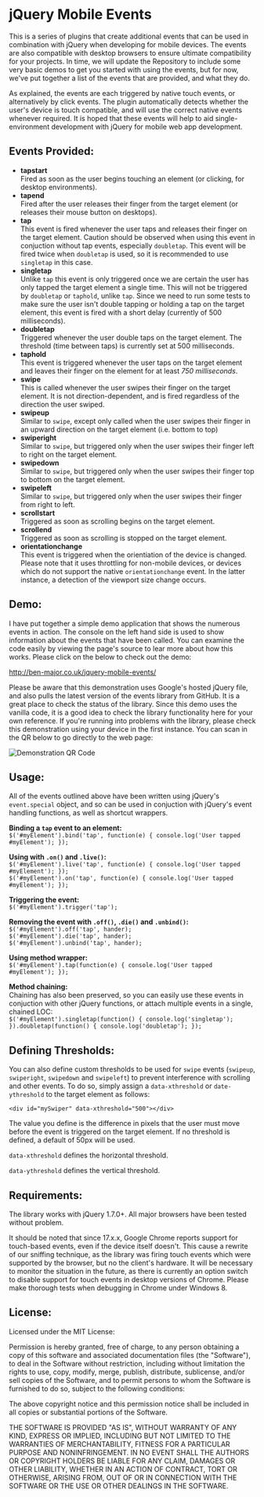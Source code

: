 jQuery Mobile Events
====================

This is a series of plugins that create additional events that can be used in combination with jQuery when developing for mobile devices. The events are also compatible with desktop browsers to ensure ultimate compatibility for your projects. In time, we will update the Repository to include some very basic demos to get you started with using the events, but for now, we've put together a list of the events that are provided, and what they do.

As explained, the events are each triggered by native touch events, or alternatively by click events. The plugin automatically detects whether the user's device is touch compatible, and will use the correct native events whenever required. It is hoped that these events will help to aid single-environment development with jQuery for mobile web app development.

Events Provided:
---------------

+ **tapstart**  
Fired as soon as the user begins touching an element (or clicking, for desktop environments).
+ **tapend**  
Fired after the user releases their finger from the target element (or releases their mouse button on desktops).
+ **tap**  
This event is fired whenever the user taps and releases their finger on the target element. Caution should be observed when using this event in conjuction without tap events, especially ``doubletap``. This event will be fired twice when ``doubletap`` is used, so it is recommended to use ``singletap`` in this case.
+ **singletap**  
Unlike ``tap`` this event is only triggered once we are certain the user has only tapped the target element a single time. This will not be triggered by ``doubletap`` or ``taphold``, unlike ``tap``. Since we need to run some tests to make sure the user isn't double tapping or holding a tap on the target element, this event is fired with a short delay (currently of 500 milliseconds).
+ **doubletap**  
Triggered whenever the user double taps on the target element. The threshold (time between taps) is currently set at 500 milliseconds.
+ **taphold**  
This event is triggered whenever the user taps on the target element and leaves their finger on the element for at least *750 milliseconds*.
+ **swipe**  
This is called whenever the user swipes their finger on the target element. It is not direction-dependent, and is fired regardless of the direction the user swiped.
+ **swipeup**  
Similar to ``swipe``, except only called when the user swipes their finger in an upward direction on the target element (i.e. bottom to top)
+ **swiperight**  
Similar to ``swipe``, but triggered only when the user swipes their finger left to right on the target element.
+ **swipedown**  
Similar to ``swipe``, but triggered only when the user swipes their finger top to bottom on the target element.
+ **swipeleft**  
Similar to ``swipe``, but triggered only when the user swipes their finger from right to left.
+ **scrollstart**  
Triggered as soon as scrolling begins on the target element.
+ **scrollend**  
Triggered as soon as scrolling is stopped on the target element.
+ **orientationchange**  
This event is triggered when the orientiation of the device is changed. Please note that it uses throttling for non-mobile devices, or devices which do not support the native ``orientationchange`` event. In the latter instance, a detection of the viewport size change occurs.

Demo:
-----
I have put together a simple demo application that shows the numerous events in action. The console on the left hand side is used to show information about the events that have been called. You can examine the code easily by viewing the page's source to lear more about how this works. Please click on the below to check out the demo:

http://ben-major.co.uk/jquery-mobile-events/

Please be aware that this demonstration uses Google's hosted jQuery file, and also pulls the latest version of the events library from GitHub. It is a great place to check the status of the library. Since this demo uses the vanilla code, it is a good idea to check the library functionality here for your own reference. If you're running into problems with the library, please check this demonstration using your device in the first instance. You can scan in the QR below to go directly to the web page:

![Demonstration QR Code](http://qrfree.kaywa.com/?l=1&s=8&d=http%3A%2F%2Fben-major.co.uk%2Fjquery-mobile-events%2F)

Usage:
------
All of the events outlined above have been written using jQuery's ``event.special`` object, and so can be used in conjuction with jQuery's event handling functions, as well as shortcut wrappers.

**Binding a ``tap`` event to an element:**  
``$('#myElement').bind('tap', function(e) { console.log('User tapped #myElement'); });``

**Using with ``.on()`` and ``.live()``:**  
``$('#myElement').live('tap', function(e) { console.log('User tapped #myElement'); });``  
``$('#myElement').on('tap', function(e) { console.log('User tapped #myElement'); });``

**Triggering the event:**  
``$('#myElement').trigger('tap');``

**Removing the event with ``.off()``, ``.die()`` and ``.unbind()``:**  
``$('#myElement').off('tap', hander);``  
``$('#myElement').die('tap', hander);``  
``$('#myElement').unbind('tap', hander);``

**Using method wrapper:**  
``$('#myElement').tap(function(e) { console.log('User tapped #myElement'); });``

**Method chaining:**  
Chaining has also been preserved, so you can easily use these events in conjuction with other jQuery functions, or attach multiple events in a single, chained LOC:  
``$('#myElement').singletap(function() { console.log('singletap'); }).doubletap(function() { console.log('doubletap'); });``

Defining Thresholds:
--------------------
You can also define custom thresholds to be used for ``swipe`` events (``swipeup``, ``swiperight``, ``swipedown`` and ``swipeleft``) to prevent interference with scrolling and other events. To do so, simply assign a `data-xthreshold` or `date-ythreshold` to the target element as follows:

``<div id="mySwiper" data-xthreshold="500"></div>``

The value you define is the difference in pixels that the user must move before the event is triggered on the target element. If no threshold is defined, a default of 50px will be used. 

``data-xthreshold`` defines the horizontal threshold.

``data-ythreshold`` defines the vertical threshold.

Requirements:
-------------
The library works with jQuery 1.7.0+. All major browsers have been tested without problem. 

It should be noted that since 17.x.x, Google Chrome reports support for touch-based events, even if the device itself doesn't. This cause a rewrite of our sniffing technique, as the library was firing touch events which were supported by the browser, but no the client's hardware. It will be necessary to monitor the situation in the future, as there is currently an option switch to disable support for touch events in desktop versions of Chrome. Please make thorough tests when debugging in Chrome under Windows 8.

License:
--------
Licensed under the MIT License:

Permission is hereby granted, free of charge, to any person obtaining a copy of this software and associated documentation files (the "Software"), to deal in the Software without restriction, including without limitation the rights to use, copy, modify, merge, publish, distribute, sublicense, and/or sell copies of the Software, and to permit persons to whom the Software is furnished to do so, subject to the following conditions:

The above copyright notice and this permission notice shall be included in all copies or substantial portions of the Software.

THE SOFTWARE IS PROVIDED "AS IS", WITHOUT WARRANTY OF ANY KIND, EXPRESS OR IMPLIED, INCLUDING BUT NOT LIMITED TO THE WARRANTIES OF MERCHANTABILITY, FITNESS FOR A PARTICULAR PURPOSE AND NONINFRINGEMENT. IN NO EVENT SHALL THE AUTHORS OR COPYRIGHT HOLDERS BE LIABLE FOR ANY CLAIM, DAMAGES OR OTHER LIABILITY, WHETHER IN AN ACTION OF CONTRACT, TORT OR OTHERWISE, ARISING FROM, OUT OF OR IN CONNECTION WITH THE SOFTWARE OR THE USE OR OTHER DEALINGS IN THE SOFTWARE.
